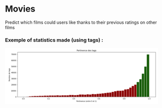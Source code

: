 # Movies
Predict which films could users like thanks to their previous ratings on other films

### Exemple of statistics made (using tags) :

![](https://github.com/SimonGuilbert/Movies/blob/main/tags.PNG)
